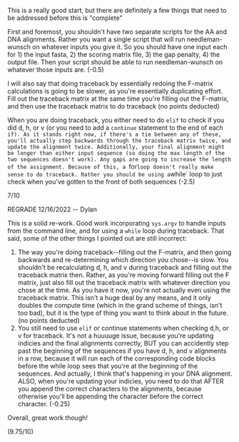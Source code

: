 This is a really good start, but there are definitely a few things that need to be addressed before this is "complete"

First and foremost, you shouldn't have two separate scripts for the AA and DNA alignments. Rather you want a single script that will run needleman-wunsch on whatever inputs you give it. So you should have one input each for 1) the input fasta, 2) the scoring matrix file, 3) the gap penalty, 4) the output file. Then your script should be able to run needleman-wunsch on whatever those inputs are. (-0.5)

I will also say that doing traceback by essentially redoing the F-matrix calculations is going to be slower, as you're essentially duplicating effort. Fill out the traceback matrix at the same time you're filling out the F-matrix, and then use the traceback matrix to do traceback (no points deducted)

When you are doing traceback, you either need to do `elif` to check if you did d, h, or v (or you need to add a `continue` statement to the end of each `if). As it stands right now, if there's a tie between any of these, you'll actually step backwards through the traceback matrix twice, and update the alignment twice. Additionally, your final alignment might be longer than either input sequence (so doing the max length of the two sequences doesn't work). Any gaps are going to increase the length of the assignment. Because of this, a `for` loop doesn't really make sense to do traceback. Rather you should be using a `while` loop to just check when you've gotten to the front of both sequences (-2.5)

7/10

REGRADE 12/16/2022 -- Dylan

This is a solid re-work. Good work incorporating `sys.argv` to handle inputs from the command line, and for using a `while` loop during traceback. That said, some of the other things I pointed out are still incorrect:
1. The way you're doing traceback--filling out the F-matrix, and then going backwards and re-determining which direction you chose--is slow. You shouldn't be recalculating d, h, and v during traceback and filling out the traceback matrix then. Rather, as you're moving forward filling out the F matrix, just also fill out the traceback matrix with whatever direction you chose at the time. As you have it now, you're not actually even using the traceback matrix. This isn't a huge deal by any means, and it only doubles the compute time (which in the grand scheme of things, isn't too bad), but it is the type of thing you want to think about in the future. (no points deducted)
2. You still need to use `elif` or continue statements when checking d,h, or v for traceback. It's not a huuuuge issue, because you're updating indicies and the final alignments correctly, BUT you can accidently step past the beginning of the sequences if you have d, h, and v alignments in a row, because it will run each of the corresponding code blocks before the while loop sees that you're at the beginning of the sequences. And actually, I think that's happening in your DNA alignment. ALSO, when you're updating your indicies, you need to do that AFTER you append the correct characters to the alignments, because otherwise you'll be appending the character before the correct character. (-0.25)

Overall, great work though!

(9.75/10)
